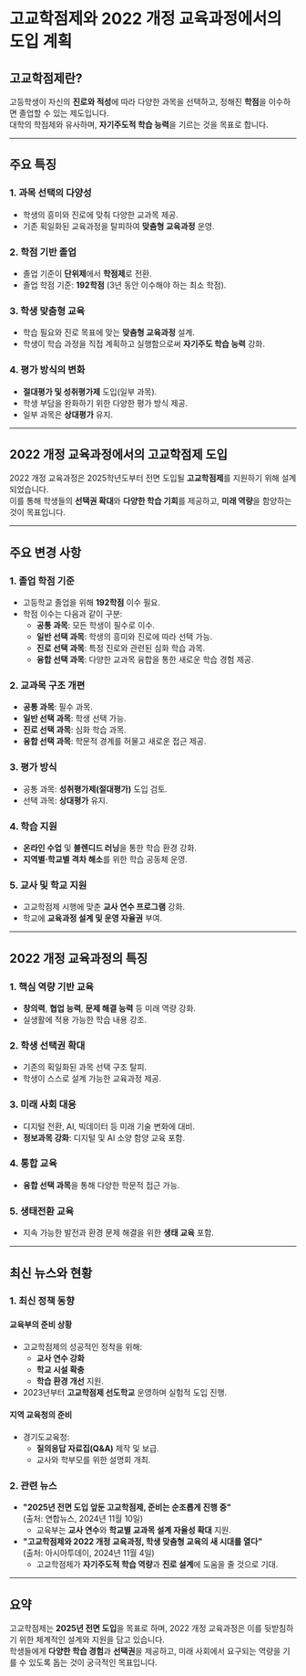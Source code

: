 # 고교학점제와 2022 개정 교육과정에서의 도입 계획

## 고교학점제란?
고등학생이 자신의 **진로와 적성**에 따라 다양한 과목을 선택하고, 정해진 **학점**을 이수하면 졸업할 수 있는 제도입니다.  
대학의 학점제와 유사하며, **자기주도적 학습 능력**을 기르는 것을 목표로 합니다.

---

## 주요 특징

### 1. **과목 선택의 다양성**
- 학생의 흥미와 진로에 맞춰 다양한 교과목 제공.
- 기존 획일화된 교육과정을 탈피하여 **맞춤형 교육과정** 운영.

### 2. **학점 기반 졸업**
- 졸업 기준이 **단위제**에서 **학점제**로 전환.
- 졸업 학점 기준: **192학점** (3년 동안 이수해야 하는 최소 학점).

### 3. **학생 맞춤형 교육**
- 학습 필요와 진로 목표에 맞는 **맞춤형 교육과정** 설계.
- 학생이 학습 과정을 직접 계획하고 실행함으로써 **자기주도 학습 능력** 강화.

### 4. **평가 방식의 변화**
- **절대평가 및 성취평가제** 도입(일부 과목).
- 학생 부담을 완화하기 위한 다양한 평가 방식 제공.
- 일부 과목은 **상대평가** 유지.

---

## 2022 개정 교육과정에서의 고교학점제 도입

2022 개정 교육과정은 2025학년도부터 전면 도입될 **고교학점제**를 지원하기 위해 설계되었습니다.  
이를 통해 학생들의 **선택권 확대**와 **다양한 학습 기회**를 제공하고, **미래 역량**을 함양하는 것이 목표입니다.

---

## 주요 변경 사항

### 1. **졸업 학점 기준**
- 고등학교 졸업을 위해 **192학점** 이수 필요.
- 학점 이수는 다음과 같이 구분:
  - **공통 과목**: 모든 학생이 필수로 이수.
  - **일반 선택 과목**: 학생의 흥미와 진로에 따라 선택 가능.
  - **진로 선택 과목**: 특정 진로와 관련된 심화 학습 과목.
  - **융합 선택 과목**: 다양한 교과목 융합을 통한 새로운 학습 경험 제공.

### 2. **교과목 구조 개편**
- **공통 과목**: 필수 과목.
- **일반 선택 과목**: 학생 선택 가능.
- **진로 선택 과목**: 심화 학습 과목.
- **융합 선택 과목**: 학문적 경계를 허물고 새로운 접근 제공.

### 3. **평가 방식**
- 공통 과목: **성취평가제(절대평가)** 도입 검토.
- 선택 과목: **상대평가** 유지.

### 4. **학습 지원**
- **온라인 수업** 및 **블렌디드 러닝**을 통한 학습 환경 강화.
- **지역별·학교별 격차 해소**를 위한 학습 공동체 운영.

### 5. **교사 및 학교 지원**
- 고교학점제 시행에 맞춘 **교사 연수 프로그램** 강화.
- 학교에 **교육과정 설계 및 운영 자율권** 부여.

---

## 2022 개정 교육과정의 특징

### 1. **핵심 역량 기반 교육**
- **창의력**, **협업 능력**, **문제 해결 능력** 등 미래 역량 강화.
- 실생활에 적용 가능한 학습 내용 강조.

### 2. **학생 선택권 확대**
- 기존의 획일화된 과목 선택 구조 탈피.
- 학생이 스스로 설계 가능한 교육과정 제공.

### 3. **미래 사회 대응**
- 디지털 전환, AI, 빅데이터 등 미래 기술 변화에 대비.
- **정보과목 강화**: 디지털 및 AI 소양 함양 교육 포함.

### 4. **통합 교육**
- **융합 선택 과목**을 통해 다양한 학문적 접근 가능.

### 5. **생태전환 교육**
- 지속 가능한 발전과 환경 문제 해결을 위한 **생태 교육** 포함.

---

## 최신 뉴스와 현황

### 1. **최신 정책 동향**
#### 교육부의 준비 상황
- 고교학점제의 성공적인 정착을 위해:
  - **교사 연수 강화**
  - **학교 시설 확충**
  - **학습 환경 개선** 지원.
- 2023년부터 **고교학점제 선도학교** 운영하며 실험적 도입 진행.

#### 지역 교육청의 준비
- 경기도교육청:
  - **질의응답 자료집(Q&A)** 제작 및 보급.
  - 교사와 학부모를 위한 설명회 개최.

### 2. **관련 뉴스**
- **"2025년 전면 도입 앞둔 고교학점제, 준비는 순조롭게 진행 중"**  
  (출처: 연합뉴스, 2024년 11월 10일)
  - 교육부는 **교사 연수**와 **학교별 교과목 설계 자율성 확대** 지원.
- **"고교학점제와 2022 개정 교육과정, 학생 맞춤형 교육의 새 시대를 열다"**  
  (출처: 아시아투데이, 2024년 11월 4일)
  - 고교학점제가 **자기주도적 학습 역량**과 **진로 설계**에 도움을 줄 것으로 기대.

---

## 요약
고교학점제는 **2025년 전면 도입**을 목표로 하며, 2022 개정 교육과정은 이를 뒷받침하기 위한 체계적인 설계와 지원을 담고 있습니다.  
학생들에게 **다양한 학습 경험**과 **선택권**을 제공하고, 미래 사회에서 요구되는 역량을 기를 수 있도록 돕는 것이 궁극적인 목표입니다.
